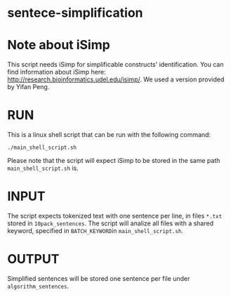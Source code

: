 # sentece-simplification
# Note about iSimp

This script needs iSimp for simplificable constructs' identification. You can find information about iSimp here: http://research.bioinformatics.udel.edu/isimp/. We used a version provided by Yifan Peng.


# RUN

This is a linux shell script that can be run with the following command:

```./main_shell_script.sh```

Please note that the script will expect iSimp to be stored in the same path ```main_shell_script.sh``` is. 

# INPUT

The script expects tokenized text with one sentence per line, in files ```*.txt``` stored in ```10pack_sentences```.
The script will analize all files with a shared keyword, specified in ```BATCH_KEYWORD```in ```main_shell_script.sh```.

# OUTPUT 

Simplified sentences will be stored one sentence per file under ```algorithm_sentences```.
